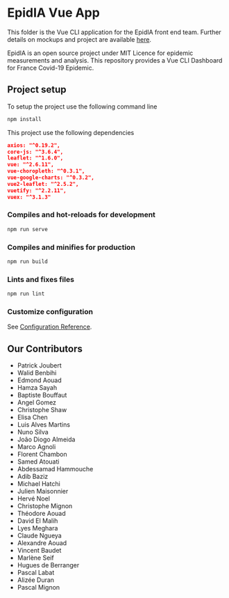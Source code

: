 # EpidIA Vue App

This folder is the Vue CLI application for the EpidIA front end team. Further details on mockups and project are available [here](https://docs.google.com/presentation/d/1TY9TrlR02dQ2ocEVyIc62T4F1SxLZowzdtkMpkcMcw0/edit#slide=id.g73216de455_4_490).

EpidIA is an open source project under MIT Licence for epidemic measurements and analysis. This repository provides a Vue CLI Dashboard for France Covid-19 Epidemic.

## Project setup
To setup the project use the following command line
```bash
npm install
```

This project use the following dependencies
```json
axios: "^0.19.2",
core-js: "^3.6.4",
leaflet: "^1.6.0",
vue: "^2.6.11",
vue-choropleth: "^0.3.1",
vue-google-charts: "^0.3.2",
vue2-leaflet: "^2.5.2",
vuetify: "^2.2.11",
vuex: "^3.1.3"
```

### Compiles and hot-reloads for development

```bash
npm run serve
```

### Compiles and minifies for production
```bash
npm run build
```

### Lints and fixes files
```bash
npm run lint
```

### Customize configuration
See [Configuration Reference](https://cli.vuejs.org/config/).

## Our Contributors
- Patrick Joubert
- Walid Benbihi
- Edmond Aouad
- Hamza Sayah
- Baptiste Bouffaut
- Angel Gomez
- Christophe Shaw
- Elisa Chen
- Luis Alves Martins
- Nuno Silva
- João Diogo Almeida
- Marco Agnoli
- Florent Chambon
- Samed Atouati
- Abdessamad Hammouche
- Adib Baziz
- Michael Hatchi
- Julien Maisonnier
- Hervé Noel
- Christophe Mignon
- Théodore Aouad
- David El Malih
- Lyes Meghara
- Claude Ngueya
- Alexandre Aouad
- Vincent Baudet
- Marlène Seif
- Hugues de Berranger
- Pascal Labat
- Alizée Duran
- Pascal Mignon